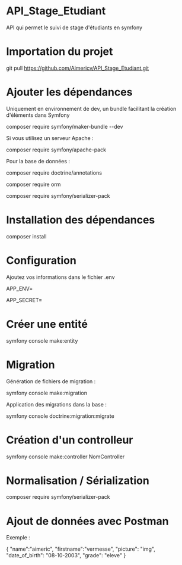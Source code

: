 # API_Stage_Etudiant

API qui permet le suivi de stage d'étudiants en symfony


# Importation du projet

git pull https://github.com/Aimericv/API_Stage_Etudiant.git


# Ajouter les dépendances

Uniquement en environnement de dev, un bundle facilitant la création d'éléments dans Symfony

composer require symfony/maker-bundle --dev

Si vous utilisez un serveur Apache :

composer require symfony/apache-pack

Pour la base de données :

composer require doctrine/annotations

composer require orm

composer require symfony/serializer-pack

# Installation des dépendances

composer install

# Configuration

Ajoutez vos informations dans le fichier .env

APP_ENV= 

APP_SECRET=


# Créer une entité

symfony console make:entity

# Migration

Génération de fichiers de migration :

symfony console make:migration

Application des migrations dans la base :

symfony console doctrine:migration:migrate

# Création d'un controlleur 

symfony console make:controller NomController

# Normalisation / Sérialization

composer require symfony/serializer-pack

# Ajout de données avec Postman

Exemple :

{
    "name":"aimeric",
    "firstname":"vermesse",
    "picture": "img",
    "date_of_birth": "08-10-2003",
    "grade": "eleve"
}
